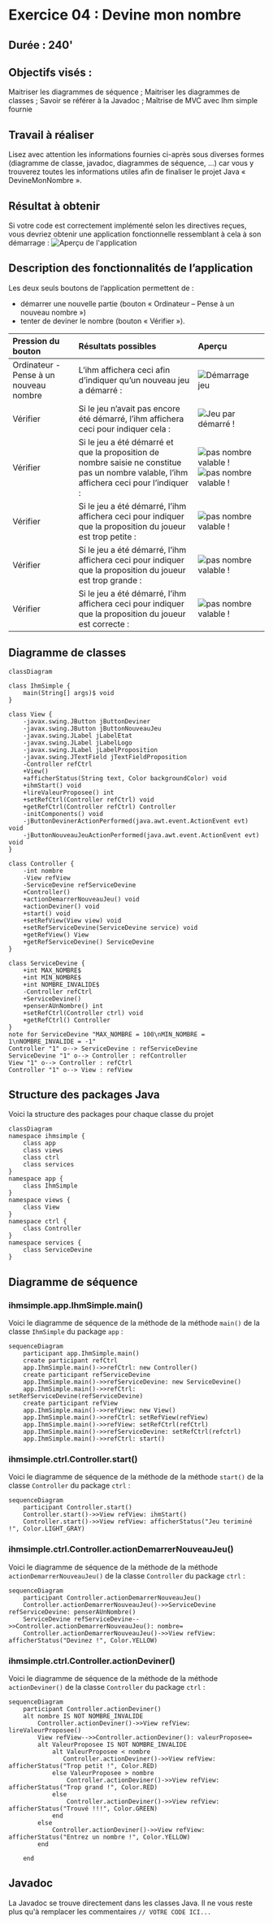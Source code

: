# Exercice 04 : Devine mon nombre
## Durée : 240'
## Objectifs visés :
Maitriser les diagrammes de séquence ; Maitriser les diagrammes de classes ; Savoir se référer à la Javadoc ; Maîtrise de MVC avec Ihm simple fournie

## Travail à réaliser
Lisez avec attention les informations fournies ci-après sous diverses formes (diagramme de classe, javadoc, diagrammes de séquence, …) car vous y trouverez toutes les informations utiles afin de finaliser le projet Java « DevineMonNombre ».

## Résultat à obtenir
Si votre code est correctement implémenté selon les directives reçues, vous devriez obtenir une application fonctionnelle ressemblant à cela à son démarrage :
![Aperçu de l'application](images/interface.png)
## Description des fonctionnalités de l’application
Les deux seuls boutons de l’application permettent de :
-	démarrer une nouvelle partie (bouton « Ordinateur – Pense à un nouveau nombre »)
-	tenter de deviner le nombre (bouton « Vérifier »).

| Pression du bouton | Résultats possibles| Aperçu |
| :--------------- |:---------------| :----------------|
| Ordinateur - Pense à un nouveau nombre  | L’ihm affichera ceci afin d’indiquer qu’un nouveau jeu a démarré :        |  ![Démarrage jeu](images/interface_1.png) |
| Vérifier  | Si le jeu n’avait pas encore été démarré, l’ihm affichera ceci pour indiquer cela : | ![Jeu par démarré !](images/interface_2.png) |
| Vérifier | Si le jeu a été démarré et que la proposition de nombre saisie ne constitue pas un nombre valable, l’ihm affichera ceci pour l’indiquer : |    ![pas nombre valable !](images/interface_3.png) ![pas nombre valable !](images/interface_4.png)
| Vérifier | Si le jeu a été démarré, l’ihm affichera ceci pour indiquer que la proposition du joueur est trop petite : |    ![pas nombre valable !](images/interface_5.png) 
| Vérifier | Si le jeu a été démarré, l’ihm affichera ceci pour indiquer que la proposition du joueur est trop grande : |    ![pas nombre valable !](images/interface_6.png) 
| Vérifier | Si le jeu a été démarré, l’ihm affichera ceci pour indiquer que la proposition du joueur est correcte : |    ![pas nombre valable !](images/interface_7.png) 

## Diagramme de classes
```mermaid
classDiagram

class IhmSimple {
    main(String[] args)$ void
}

class View {
    -javax.swing.JButton jButtonDeviner
    -javax.swing.JButton jButtonNouveauJeu
    -javax.swing.JLabel jLabelEtat
    -javax.swing.JLabel jLabelLogo
    -javax.swing.JLabel jLabelProposition
    -javax.swing.JTextField jTextFieldProposition
    -Controller refCtrl
    +View()
    +afficherStatus(String text, Color backgroundColor) void
    +ihmStart() void
    +lireValeurProposee() int
    +setRefCtrl(Controller refCtrl) void
    +getRefCtrl(Controller refCtrl) Controller
    -initComponents() void
    -jButtonDevinerActionPerformed(java.awt.event.ActionEvent evt) void
    -jButtonNouveauJeuActionPerformed(java.awt.event.ActionEvent evt) void
}

class Controller {
    -int nombre
    -View refView
    -ServiceDevine refServiceDevine
    +Controller()
    +actionDemarrerNouveauJeu() void
    +actionDeviner() void
    +start() void
    +setRefView(View view) void
    +setRefServiceDevine(ServiceDevine service) void
    +getRefView() View
    +getRefServiceDevine() ServiceDevine
}

class ServiceDevine {
    +int MAX_NOMBRE$
    +int MIN_NOMBRE$
    +int NOMBRE_INVALIDE$
    -Controller refCtrl
    +ServiceDevine()
    +penserAUnNombre() int
    +setRefCtrl(Controller ctrl) void
    +getRefCtrl() Controller
}
note for ServiceDevine "MAX_NOMBRE = 100\nMIN_NOMBRE = 1\nNOMBRE_INVALIDE = -1"
Controller "1" o--> ServiceDevine : refServiceDevine
ServiceDevine "1" o--> Controller : refController
View "1" o--> Controller : refCtrl
Controller "1" o--> View : refView
```

## Structure des packages Java
Voici la structure des packages pour chaque classe du projet
```mermaid
classDiagram
namespace ihmsimple {
    class app
    class views
    class ctrl
    class services
}
namespace app {
    class IhmSimple
}
namespace views {
    class View
}
namespace ctrl {
    class Controller 
}
namespace services {
    class ServiceDevine 
}

```

## Diagramme de séquence
### ihmsimple.app.IhmSimple.main()
Voici le diagramme de séquence de la méthode de la méthode `main()` de la classe `IhmSimple` du package `app` :
```mermaid
sequenceDiagram
    participant app.IhmSimple.main()
    create participant refCtrl
    app.IhmSimple.main()->>refCtrl: new Controller()
    create participant refServiceDevine
    app.IhmSimple.main()->>refServiceDevine: new ServiceDevine()
    app.IhmSimple.main()->>refCtrl: setRefServiceDevine(refServiceDevine)
    create participant refView
    app.IhmSimple.main()->>refView: new View()
    app.IhmSimple.main()->>refCtrl: setRefView(refView)
    app.IhmSimple.main()->>refView: setRefCtrl(refCtrl)
    app.IhmSimple.main()->>refServiceDevine: setRefCtrl(refctrl)
    app.IhmSimple.main()->>refCtrl: start()
```

### ihmsimple.ctrl.Controller.start()
Voici le diagramme de séquence de la méthode de la méthode `start()` de la classe `Controller` du package `ctrl` :
```mermaid
sequenceDiagram
    participant Controller.start()
    Controller.start()->>View refView: ihmStart()
    Controller.start()->>View refView: afficherStatus("Jeu teriminé !", Color.LIGHT_GRAY)
```
### ihmsimple.ctrl.Controller.actionDemarrerNouveauJeu()
Voici le diagramme de séquence de la méthode de la méthode `actionDemarrerNouveauJeu()` de la classe `Controller` du package `ctrl` :
```mermaid
sequenceDiagram
    participant Controller.actionDemarrerNouveauJeu()
    Controller.actionDemarrerNouveauJeu()->>ServiceDevine refServiceDevine: penserAUnNombre()
    ServiceDevine refServiceDevine-->>Controller.actionDemarrerNouveauJeu(): nombre=
    Controller.actionDemarrerNouveauJeu()->>View refView: afficherStatus("Devinez !", Color.YELLOW)
```
### ihmsimple.ctrl.Controller.actionDeviner()
Voici le diagramme de séquence de la méthode de la méthode `actionDeviner()` de la classe `Controller` du package `ctrl` :
```mermaid
sequenceDiagram
    participant Controller.actionDeviner()
    alt nombre IS NOT NOMBRE_INVALIDE
        Controller.actionDeviner()->>View refView: lireValeurProposee()
        View refView-->>Controller.actionDeviner(): valeurProposee=
        alt ValeurProposee IS NOT NOMBRE_INVALIDE
            alt ValeurProposee < nombre
               Controller.actionDeviner()->>View refView: afficherStatus("Trop petit !", Color.RED)
            else ValeurProposee > nombre
                Controller.actionDeviner()->>View refView: afficherStatus("Trop grand !", Color.RED)
            else
                Controller.actionDeviner()->>View refView: afficherStatus("Trouvé !!!", Color.GREEN)            
            end 
        else
            Controller.actionDeviner()->>View refView: afficherStatus("Entrez un nombre !", Color.YELLOW)
        end

    end
```
## Javadoc
La Javadoc se trouve directement dans les classes Java. Il ne vous reste plus qu'à remplacer les commentaires `// VOTRE CODE ICI...`

